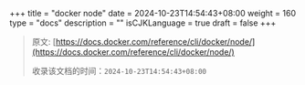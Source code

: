 +++
title = "docker node"
date = 2024-10-23T14:54:43+08:00
weight = 160
type = "docs"
description = ""
isCJKLanguage = true
draft = false
+++

> 原文: [https://docs.docker.com/reference/cli/docker/node/](https://docs.docker.com/reference/cli/docker/node/)
>
> 收录该文档的时间：`2024-10-23T14:54:43+08:00`
